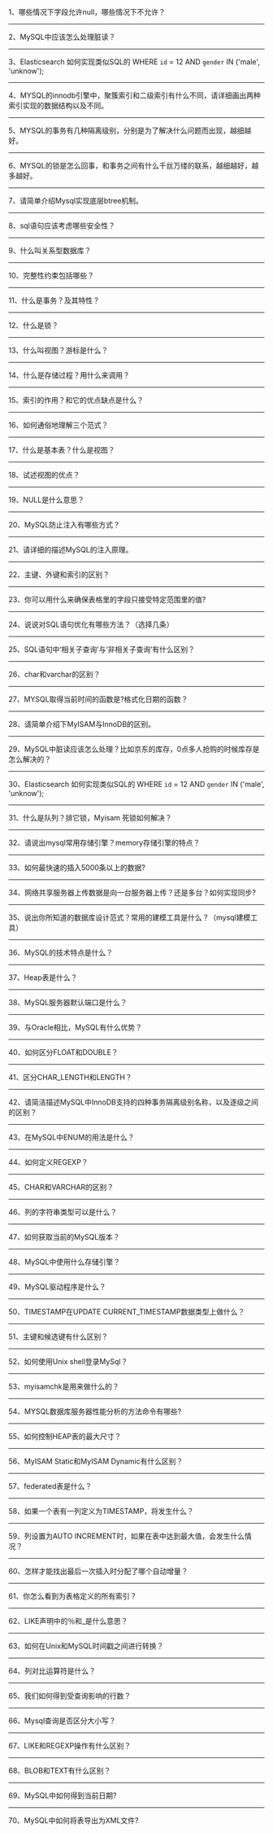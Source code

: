 1、哪些情况下字段允许null，哪些情况下不允许？

---

2、MySQL中应该怎么处理脏读？

---

3、Elasticsearch 如何实现类似SQL的 WHERE `id` = 12 AND `gender` IN ('male', 'unknow');

---

4、MYSQL的innodb引擎中，聚簇索引和二级索引有什么不同，请详细画出两种索引实现的数据结构以及不同。

---

5、MYSQL的事务有几种隔离级别，分别是为了解决什么问题而出现，越细越好。

---

6、MYSQL的锁是怎么回事，和事务之间有什么千丝万缕的联系，越细越好，越多越好。

---

7、请简单介绍Mysql实现底层btree机制。

---

8、sql语句应该考虑哪些安全性？

---

9、什么叫关系型数据库？

---

10、完整性约束包括哪些？

---

11、什么是事务？及其特性？

---

12、什么是锁？

---

13、什么叫视图？游标是什么？

---

14、什么是存储过程？用什么来调用？

---

15、索引的作用？和它的优点缺点是什么？

---

16、如何通俗地理解三个范式？

---

17、什么是基本表？什么是视图？

---

18、试述视图的优点？

---

19、NULL是什么意思？

---

20、MySQL防止注入有哪些方式？

---

21、请详细的描述MySQL的注入原理。

---

22、主键、外键和索引的区别？

---

23、你可以用什么来确保表格里的字段只接受特定范围里的值?

---

24、说说对SQL语句优化有哪些方法？（选择几条）

---

25、SQL语句中‘相关子查询’与‘非相关子查询’有什么区别？

---

26、char和varchar的区别？

---

27、MYSQL取得当前时间的函数是?格式化日期的函数？

---

28、请简单介绍下MyISAM与InnoDB的区别。

---

29、MySQL中脏读应该怎么处理？比如京东的库存，0点多人抢购的时候库存是怎么解决的？

---

30、Elasticsearch 如何实现类似SQL的 WHERE `id` = 12 AND `gender` IN ('male', 'unknow');

---

31、什么是队列？排它锁，Myisam 死锁如何解决？

---

32、请说出mysql常用存储引擎？memory存储引擎的特点？

---

33、如何最快速的插入5000条以上的数据?

---

34、网络共享服务器上传数据是向一台服务器上传？还是多台？如何实现同步?

---

35、说出你所知道的数据库设计范式？常用的建模工具是什么？（mysql建模工具）

---

36、MySQL的技术特点是什么？

---

37、Heap表是什么？

---

38、MySQL服务器默认端口是什么？

---

39、与Oracle相比，MySQL有什么优势？

---

40、如何区分FLOAT和DOUBLE？

---

41、区分CHAR_LENGTH和LENGTH？

---

42、请简洁描述MySQL中InnoDB支持的四种事务隔离级别名称，以及逐级之间的区别？

---

43、在MySQL中ENUM的用法是什么？

---

44、如何定义REGEXP？

---

45、CHAR和VARCHAR的区别？

---

46、列的字符串类型可以是什么？

---

47、如何获取当前的MySQL版本？

---

48、MySQL中使用什么存储引擎？

---

49、MySQL驱动程序是什么？

---

50、TIMESTAMP在UPDATE CURRENT_TIMESTAMP数据类型上做什么？

---

51、主键和候选键有什么区别？

---

52、如何使用Unix shell登录MySql？

---

53、myisamchk是用来做什么的？

---

54、MYSQL数据库服务器性能分析的方法命令有哪些?

---

55、如何控制HEAP表的最大尺寸？

---

56、MyISAM Static和MyISAM Dynamic有什么区别？

---

57、federated表是什么？

---

58、如果一个表有一列定义为TIMESTAMP，将发生什么？

---

59、列设置为AUTO INCREMENT时，如果在表中达到最大值，会发生什么情况？

---

60、怎样才能找出最后一次插入时分配了哪个自动增量？

---

61、你怎么看到为表格定义的所有索引？

---

62、LIKE声明中的％和_是什么意思？

---

63、如何在Unix和MySQL时间戳之间进行转换？

---

64、列对比运算符是什么？

---

65、我们如何得到受查询影响的行数？

---

66、Mysql查询是否区分大小写？

---

67、LIKE和REGEXP操作有什么区别？

---

68、BLOB和TEXT有什么区别？

---

69、MySQL中如何得到当前日期?

---

70、MySQL中如何将表导出为XML文件?
